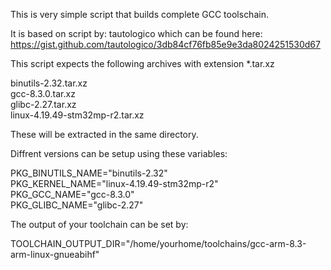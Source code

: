 This is very simple script that builds complete GCC toolschain.

It is based on script by: tautologico
which can be found here: https://gist.github.com/tautologico/3db84cf76fb85e9e3da8024251530d67

This script expects the following archives with extension *.tar.xz

binutils-2.32.tar.xz<br>
gcc-8.3.0.tar.xz<br>
glibc-2.27.tar.xz<br>
linux-4.19.49-stm32mp-r2.tar.xz<br>

These will be extracted in the same directory.

Diffrent versions can be setup using these variables:

PKG_BINUTILS_NAME="binutils-2.32"<br>
PKG_KERNEL_NAME="linux-4.19.49-stm32mp-r2"<br>
PKG_GCC_NAME="gcc-8.3.0"<br>
PKG_GLIBC_NAME="glibc-2.27"<br>

The output of your toolchain can be set by:

TOOLCHAIN_OUTPUT_DIR="/home/yourhome/toolchains/gcc-arm-8.3-arm-linux-gnueabihf"
